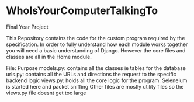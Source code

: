 # WhoIsYourComputerTalkingTo
Final Year Project

This Repository contains the code for the custom program required by the specification.
In order to fully understand how each module works together you will need a basic understanding of Django.
However the core files and classes are all in the Home module.

File: Purpose
models.py: contains all the classes ie tables for the database
urls.py: contains all the URLs and directions the request to the specific backend logic
views.py: holds all the core logic for the program. Seleneium is started here and packet sniffing
Other files are mostly utility files so the views.py file doesnt get too large



